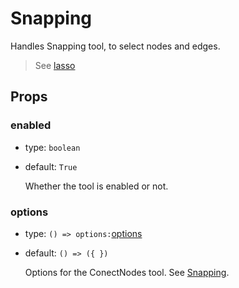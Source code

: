 # Snapping

Handles Snapping tool, to select nodes and edges.

> See [lasso](https://doc.linkurio.us/ogma/latest/api.html#Ogma-tools-snapping)

## Props

### enabled

- type: `boolean`
- default: `True`

  Whether the tool is enabled or not.

### options

- type: `() => options:`[options](https://doc.linkurious.com/ogma/latest/api.html#Ogma-tools-snapping)
- default: `() => ({ })`

  Options for the ConectNodes tool. See [Snapping](https://doc.linkurious.com/ogma/latest/api.html#Ogma-tools-snapping).
